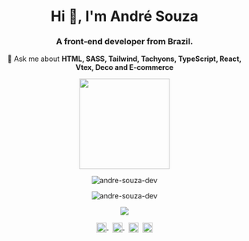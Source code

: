 <h1 align="center">Hi 👋, I'm André Souza</h1>
<h3 align="center">A front-end developer from Brazil.</h3>

<p align="center">
  💬 Ask me about <strong>HTML, SASS, Tailwind, Tachyons, TypeScript, React, Vtex, Deco and E-commerce</strong>
</p>
<p align="center">
  <img height="180em" src="https://github-readme-stats.vercel.app/api/top-langs/?username=andre-souza-dev&amp;layout=compact&amp;langs_count=7&amp;theme=dracula" style="max-width: 100%;">
</p>
<p align="center">
  <img src="https://github-readme-stats.vercel.app/api?username=andre-souza-dev&show_icons=true" alt="andre-souza-dev" />
</p>
<p align="center"> <img src="https://komarev.com/ghpvc/?username=andre-souza-dev" alt="andre-souza-dev" /> </p>
<p align="center"><img src="https://github.com/user-attachments/assets/daafbd7a-5c95-48e0-ad9e-99ea7f989522"/></p>
<p align="center">
  <a href="https://twitter.com/andresouzadev" target="blank">
    <img align="center" src="https://simpleicons.vercel.app/x/fff" alt="andresouzadev" height="20" width="20" />
  </a>&nbsp;
  <a href="https://linkedin.com/in/andresouzadev" target="blank">
    <img align="center" src="https://simpleicons.vercel.app/linkedin/0A66C2" alt="andresouzadev" height="20" width="20" />
  </a>&nbsp;
  <a href="https://fb.com/andreluiz1985" target="blank" ><img align="center" src="https://simpleicons.vercel.app/facebook/0866FF" alt="andreluiz_1985" height="20" width="20" /></a>&nbsp;
  <a href="https://instagram.com/andresouza.dev" target="blank"><img align="center" src="https://simpleicons.vercel.app/instagram/E4405F" alt="andreluiz_1985" height="20" width="20" /></a>
</p>

